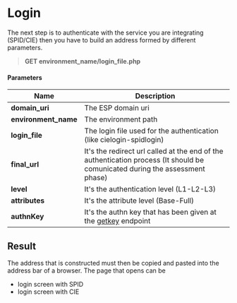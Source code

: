 # Login

The next step is to authenticate with the service you are integrating (SPID/CIE) then you have to build an address formed by different parameters.

> **GET environment_name/login_file.php**

#### Parameters

Name | Description
------------- | -------------
 **domain_uri** | The ESP domain uri
 **environment_name** | The environment path
 **login_file** | The login file used for the authentication (like cielogin-spidlogin)
 **final_url** | It's the redirect url called at the end of the authentication process (It should be comunicated during the assessment phase)
 **level** | It's the authentication level (L1-L2-L3)
 **attributes** | It's the attribute level (Base-Full)
 **authnKey** | It's the authn key that has been given at the [getkey](./getkey.md) endpoint


## Result

The address that is constructed must then be copied and pasted into the address bar of a browser. The page that opens can be
- login screen with SPID
- login screen with CIE
